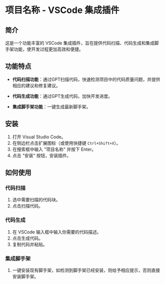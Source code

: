 # 项目名称 - VSCode 集成插件

## 简介

这是一个功能丰富的 VSCode 集成插件，旨在提供代码扫描、代码生成和集成脚手架功能，使开发过程更加高效和便捷。

## 功能特点

- **代码扫描功能**：通过GPT扫描代码，快速检测项目中的代码质量问题，并提供相应的建议和修复建议。

- **代码生成功能**：通过GPT生成代码，加快开发进度。

- **集成脚手架功能**：一键生成最新脚手架。

## 安装

1. 打开 Visual Studio Code。
2. 在侧边栏点击扩展图标（或使用快捷键 `Ctrl+Shift+X`）。
3. 在搜索框中输入 "项目名称" 并按下 Enter。
4. 点击 "安装" 按钮，安装插件。

## 如何使用

### 代码扫描

1. 选中需要扫描的代码块。
2. 点击扫描代码。

### 代码生成

1. 在 VSCode 输入框中输入你需要的代码描述。
2. 点击生成代码。
3. 复制代码并粘贴。

### 集成脚手架

1. 一键安装现有脚手架，如检测到脚手架已经安装，则给予相应提示，否则直接安装脚手架。

